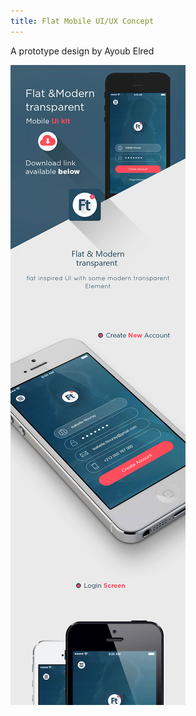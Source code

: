 ```yaml
---
title: Flat Mobile UI/UX Concept
---
```


A prototype design by Ayoub Elred

![Flat Mobile UI/UX Concept](assets/img/work/proj-4/flatmobile-AyoubElred.jpg)
